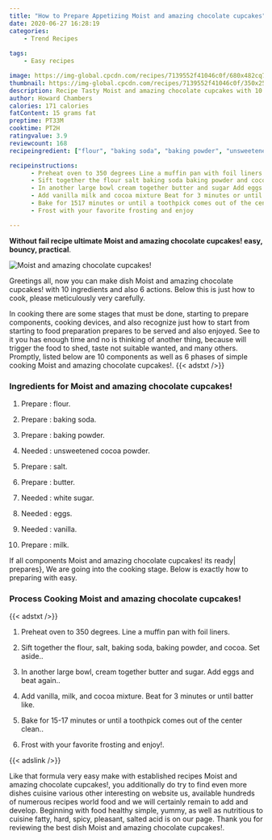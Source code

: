```yaml
---
title: "How to Prepare Appetizing Moist and amazing chocolate cupcakes"
date: 2020-06-27 16:28:19
categories:
    - Trend Recipes
    
tags:
    - Easy recipes

image: https://img-global.cpcdn.com/recipes/7139552f41046c0f/680x482cq70/moist-and-amazing-chocolate-cupcakes-recipe-main-photo.jpg
thumbnail: https://img-global.cpcdn.com/recipes/7139552f41046c0f/350x250cq70/moist-and-amazing-chocolate-cupcakes-recipe-main-photo.jpg
description: Recipe Tasty Moist and amazing chocolate cupcakes with 10 ingredients and 6 stages of easy cooking.
author: Howard Chambers
calories: 171 calories
fatContent: 15 grams fat
preptime: PT33M
cooktime: PT2H
ratingvalue: 3.9
reviewcount: 168
recipeingredient: ["flour", "baking soda", "baking powder", "unsweetened cocoa powder", "salt", "butter", "white sugar", "eggs", "vanilla", "milk"]

recipeinstructions: 
      - Preheat oven to 350 degrees Line a muffin pan with foil liners 
      - Sift together the flour salt baking soda baking powder and cocoa Set aside 
      - In another large bowl cream together butter and sugar Add eggs and beat again 
      - Add vanilla milk and cocoa mixture Beat for 3 minutes or until batter like 
      - Bake for 1517 minutes or until a toothpick comes out of the center clean 
      - Frost with your favorite frosting and enjoy

---
```




**Without fail recipe ultimate Moist and amazing chocolate cupcakes! easy, bouncy, practical**. 


![Moist and amazing chocolate cupcakes!](https://img-global.cpcdn.com/recipes/7139552f41046c0f/680x482cq70/moist-and-amazing-chocolate-cupcakes-recipe-main-photo.jpg "Moist and amazing chocolate cupcakes!")




Greetings all, now you can make dish Moist and amazing chocolate cupcakes! with 10 ingredients and also 6 actions. Below this is just how to cook, please meticulously very carefully.

In cooking there are some stages that must be done, starting to prepare components, cooking devices, and also recognize just how to start from starting to food preparation prepares to be served and also enjoyed. See to it you has enough time and no is thinking of another thing, because will trigger the food to shed, taste not suitable wanted, and many others. Promptly, listed below are 10 components as well as 6 phases of simple cooking Moist and amazing chocolate cupcakes!.
{{< adstxt />}}

### Ingredients for Moist and amazing chocolate cupcakes!


1. Prepare  : flour.

1. Prepare  : baking soda.

1. Prepare  : baking powder.

1. Needed  : unsweetened cocoa powder.

1. Prepare  : salt.

1. Prepare  : butter.

1. Needed  : white sugar.

1. Needed  : eggs.

1. Needed  : vanilla.

1. Prepare  : milk.



If all components Moist and amazing chocolate cupcakes! its ready| prepares}, We are going into the cooking stage. Below is exactly how to preparing with easy.

### Process Cooking Moist and amazing chocolate cupcakes!

{{< adstxt />}}


1. Preheat oven to 350 degrees. Line a muffin pan with foil liners.



1. Sift together the flour, salt, baking soda, baking powder, and cocoa. Set aside..



1. In another large bowl, cream together butter and sugar. Add eggs and beat again..



1. Add vanilla, milk, and cocoa mixture. Beat for 3 minutes or until batter like.



1. Bake for 15-17 minutes or until a toothpick comes out of the center clean..



1. Frost with your favorite frosting and enjoy!.





{{< adslink />}}

Like that formula very easy make with established recipes Moist and amazing chocolate cupcakes!, you additionally do try to find even more dishes cuisine various other interesting on website us, available hundreds of numerous recipes world food and we will certainly remain to add and develop. Beginning with food healthy simple, yummy, as well as nutritious to cuisine fatty, hard, spicy, pleasant, salted acid is on our page. Thank you for reviewing the best dish Moist and amazing chocolate cupcakes!.
